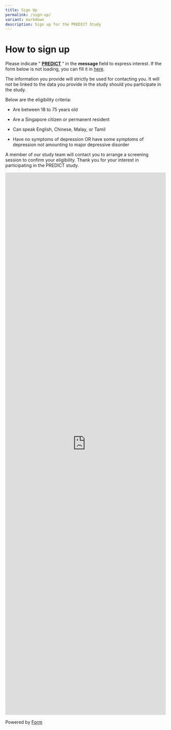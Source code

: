 ```yaml
---
title: Sign Up
permalink: /sign-up/
variant: markdown
description: Sign up for the PREDICT Study
---
```

<h1>How to sign up</h1>

<p>Please indicate " <strong><u>PREDICT</u> </strong>"<strong> </strong>in
the <strong>message </strong>field to express interest. If the form below
is not loading, you can fill it in <a href="https://form.gov.sg/61e8ac0f2ce86a0012869089" rel="noopener noreferrer nofollow" target="_blank">here</a>.
</p>
<p>The information you provide will strictly be used for contacting you.
It will not be linked to the data you provide in the study should you
participate in the study.</p>

<p>Below are the eligibility criteria:
</p><ul data-tight="true" class="tight">
<li>
<p>Are between 18 to 75 years old</p>
</li>
<li>
<p>Are a Singapore citizen or permanent resident</p>
</li>
<li>
<p>Can speak English, Chinese, Malay, or Tamil</p>
</li>
<li>
<p>Have no symptoms of depression OR have some symptoms of depression not amounting to major depressive disorder</p>
</li>
</ul>
<p></p>

<p>A member of our study team will contact you to arrange a screening session to confirm your eligibility. Thank you for your interest in participating in the PREDICT study.</p>
<div class="iframe-wrapper">
<iframe style="width: 100%; height: 1700px" allowfullscreen="true" frameborder="0" src="https://form.gov.sg/61e8ac0f2ce86a0012869089"></iframe>
</div>
<p></p>
<p>Powered by <a href="https://form.gov.sg" rel="noopener noreferrer nofollow" target="_blank">Form</a>
</p>